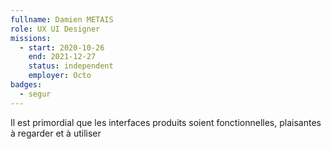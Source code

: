 ```yaml
---
fullname: Damien METAIS
role: UX UI Designer
missions:
  - start: 2020-10-26
    end: 2021-12-27
    status: independent
    employer: Octo
badges:
  - segur
---
```


Il est primordial que les interfaces produits soient fonctionnelles, plaisantes à regarder et à utiliser
